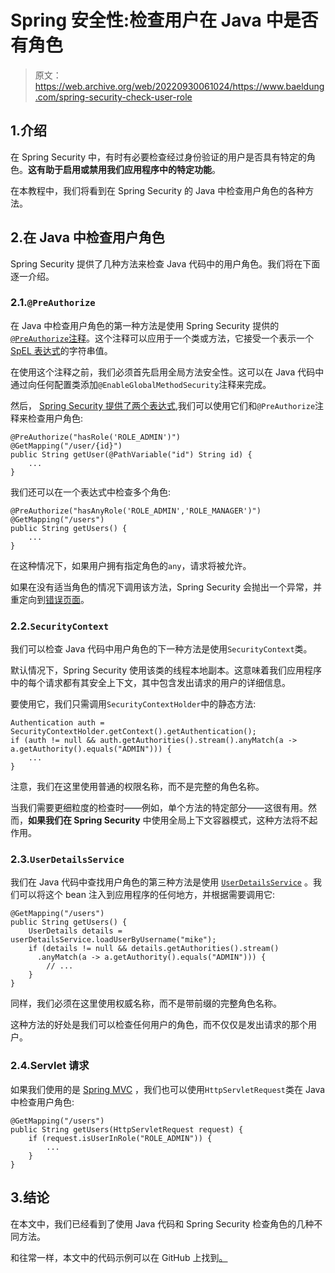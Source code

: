 # Spring 安全性:检查用户在 Java 中是否有角色

> 原文：<https://web.archive.org/web/20220930061024/https://www.baeldung.com/spring-security-check-user-role>

## 1.介绍

在 Spring Security 中，有时有必要检查经过身份验证的用户是否具有特定的角色。**这有助于启用或禁用我们应用程序中的特定功能**。

在本教程中，我们将看到在 Spring Security 的 Java 中检查用户角色的各种方法。

## 2.在 Java 中检查用户角色

Spring Security 提供了几种方法来检查 Java 代码中的用户角色。我们将在下面逐一介绍。

### 2.1.`@PreAuthorize`

在 Java 中检查用户角色的第一种方法是使用 Spring Security 提供的 [`@PreAuthorize`注释](/web/20221022193028/https://www.baeldung.com/spring-security-method-security)。这个注释可以应用于一个类或方法，它接受一个表示一个 [SpEL 表达式](/web/20221022193028/https://www.baeldung.com/spring-expression-language)的字符串值。

在使用这个注释之前，我们必须首先启用全局方法安全性。这可以在 Java 代码中通过向任何配置类添加`@EnableGlobalMethodSecurity`注释来完成。

然后， [Spring Security 提供了两个表达式](/web/20221022193028/https://www.baeldung.com/basic-and-digest-authentication-for-a-rest-api-with-spring-security),我们可以使用它们和`@PreAuthorize`注释来检查用户角色:

```
@PreAuthorize("hasRole('ROLE_ADMIN')")
@GetMapping("/user/{id}")
public String getUser(@PathVariable("id") String id) {
    ...
}
```

我们还可以在一个表达式中检查多个角色:

```
@PreAuthorize("hasAnyRole('ROLE_ADMIN','ROLE_MANAGER')")
@GetMapping("/users")
public String getUsers() {
    ...
}
```

在这种情况下，如果用户拥有指定角色的`any`，请求将被允许。

如果在没有适当角色的情况下调用该方法，Spring Security 会抛出一个异常，并重定向到[错误页面](/web/20221022193028/https://www.baeldung.com/spring-boot-custom-error-page)。

### 2.2.`SecurityContext`

我们可以检查 Java 代码中用户角色的下一种方法是使用`SecurityContext`类。

默认情况下，Spring Security 使用该类的线程本地副本。这意味着我们应用程序中的每个请求都有其安全上下文，其中包含发出请求的用户的详细信息。

要使用它，我们只需调用`SecurityContextHolder`中的静态方法:

```
Authentication auth = SecurityContextHolder.getContext().getAuthentication();
if (auth != null && auth.getAuthorities().stream().anyMatch(a -> a.getAuthority().equals("ADMIN"))) {
    ...
}
```

注意，我们在这里使用普通的权限名称，而不是完整的角色名称。

当我们需要更细粒度的检查时——例如，单个方法的特定部分——这很有用。然而，**如果我们在 Spring Security** 中使用全局上下文容器模式，这种方法将不起作用。

### 2.3.`UserDetailsService`

我们在 Java 代码中查找用户角色的第三种方法是使用 [`UserDetailsService`](/web/20221022193028/https://www.baeldung.com/spring-security-authentication-with-a-database) 。我们可以将这个 bean 注入到应用程序的任何地方，并根据需要调用它:

```
@GetMapping("/users")
public String getUsers() {
    UserDetails details = userDetailsService.loadUserByUsername("mike");
    if (details != null && details.getAuthorities().stream()
      .anyMatch(a -> a.getAuthority().equals("ADMIN"))) {
        // ...
    }
}
```

同样，我们必须在这里使用权威名称，而不是带前缀的完整角色名称。

这种方法的好处是我们可以检查任何用户的角色，而不仅仅是发出请求的那个用户。

### 2.4.Servlet 请求

如果我们使用的是 [Spring MVC](/web/20221022193028/https://www.baeldung.com/intro-to-servlets) ，我们也可以使用`HttpServletRequest`类在 Java 中检查用户角色:

```
@GetMapping("/users")
public String getUsers(HttpServletRequest request) {
    if (request.isUserInRole("ROLE_ADMIN")) {
        ...
    }
}
```

## 3.结论

在本文中，我们已经看到了使用 Java 代码和 Spring Security 检查角色的几种不同方法。

和往常一样，本文中的代码示例可以在 GitHub 上找到[。](https://web.archive.org/web/20221022193028/https://github.com/eugenp/tutorials/tree/master/spring-security-modules/spring-security-core)